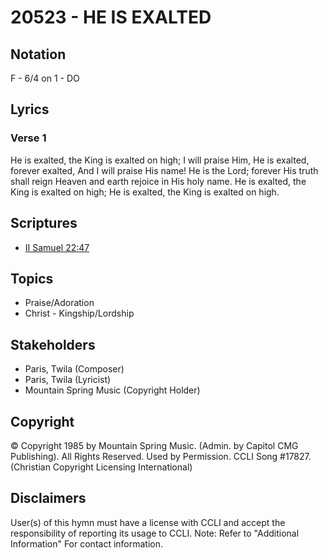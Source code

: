 # 20523 - HE IS EXALTED

## Notation

F - 6/4 on 1 - DO

## Lyrics

### Verse 1

He is exalted, the King is exalted on high; I will praise Him, He is exalted, forever exalted, And I will praise His name! He is the Lord; forever His truth shall reign Heaven and earth rejoice in His holy name. He is exalted, the King is exalted on high; He is exalted, the King is exalted on high.


## Scriptures

- [II Samuel 22:47](https://www.biblegateway.com/passage/?search=II%20Samuel%2022%3A47)

## Topics

- Praise/Adoration
- Christ - Kingship/Lordship

## Stakeholders

- Paris, Twila (Composer)
- Paris, Twila (Lyricist)
- Mountain Spring Music (Copyright Holder)

## Copyright

© Copyright 1985 by Mountain Spring Music. (Admin. by Capitol CMG Publishing). All Rights Reserved. Used by Permission. CCLI Song #17827.
(Christian Copyright Licensing International)

## Disclaimers

User(s) of this hymn must have a license with CCLI and accept the responsibility of reporting its usage to CCLI.
Note: Refer to "Additional Information" For contact information.

